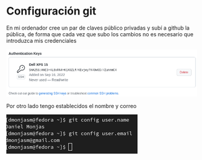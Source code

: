 # Configuración git
En mi ordenador cree un par de claves público privadas y subí a github la pública, de forma que cada vez que subo los cambios no es necesario que introduzca mis credenciales

![Claves ssh](../images/clave_ssh.png)

Por otro lado tengo establecidos el nombre y correo

![Nombre y mail](../images/config_nombres.png)
